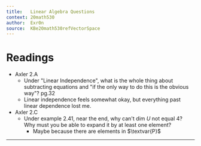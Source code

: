 ```yaml
---
title:   Linear Algebra Questions
context: 20math530
author:  Exr0n
source:  KBe20math530refVectorSpace
---
```


# Readings
- Axler 2.A
	- Under "Linear Independence", what is the whole thing about subtracting equations and "if the only way to do this is the obvious way"? pg.32
	- Linear independence feels somewhat okay, but everything past linear dependence lost me.
- Axler 2.C
	- Under example 2.41, near the end, why can't $\text{dim }U$ not equal 4? Why must you be able to expand it by at least one element?
		- Maybe because there are elements in $\textvar{P}$

---
